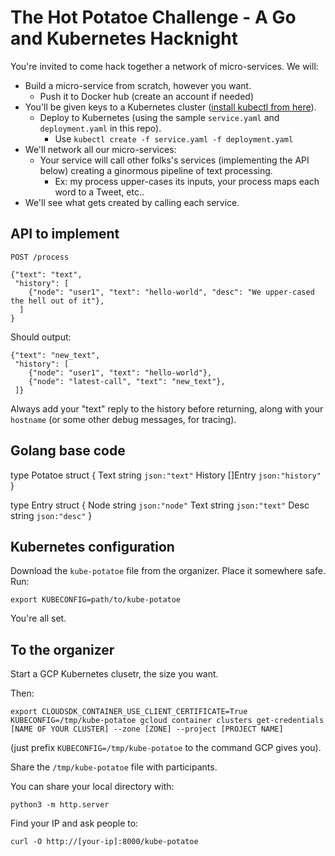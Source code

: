 The Hot Potatoe Challenge - A Go and Kubernetes Hacknight
=========================================================

You're invited to come hack together a network of micro-services. We will:

* Build a micro-service from scratch, however you want.
  * Push it to Docker hub (create an account if needed)
* You'll be given keys to a Kubernetes cluster ([install kubectl from here](https://coreos.com/kubernetes/docs/latest/configure-kubectl.html)).
  * Deploy to Kubernetes (using the sample `service.yaml` and `deployment.yaml` in this repo).
    * Use `kubectl create -f service.yaml -f deployment.yaml`
* We'll network all our micro-services:
  * Your service will call other folks's services (implementing the API below)
    creating a ginormous pipeline of text processing.
    * Ex: my process upper-cases its inputs, your process maps each word to a Tweet, etc..
* We'll see what gets created by calling each service.


API to implement
----------------

`POST /process`

```
{"text": "text",
 "history": [
    {"node": "user1", "text": "hello-world", "desc": "We upper-cased the hell out of it"},
  ]
}
```

Should output:

```
{"text": "new_text",
 "history": [
    {"node": "user1", "text": "hello-world"},
    {"node": "latest-call", "text": "new_text"},
 ]}
```

Always add your "text" reply to the history before returning, along
with your `hostname` (or some other debug messages, for tracing).


Golang base code
----------------

type Potatoe struct {
    Text    string  `json:"text"`
    History []Entry `json:"history"`
}

type Entry struct {
    Node string `json:"node"`
    Text string `json:"text"`
    Desc string `json:"desc"`
}


Kubernetes configuration
------------------------

Download the `kube-potatoe` file from the organizer. Place it somewhere safe. Run:

    export KUBECONFIG=path/to/kube-potatoe

You're all set.


To the organizer
----------------

Start a GCP Kubernetes clusetr, the size you want.

Then:

    export CLOUDSDK_CONTAINER_USE_CLIENT_CERTIFICATE=True
    KUBECONFIG=/tmp/kube-potatoe gcloud container clusters get-credentials [NAME OF YOUR CLUSTER] --zone [ZONE] --project [PROJECT NAME]

(just prefix `KUBECONFIG=/tmp/kube-potatoe` to the command GCP gives you).

Share the `/tmp/kube-potatoe` file with participants.

You can share your local directory with:

    python3 -m http.server

Find your IP and ask people to:

    curl -O http://[your-ip]:8000/kube-potatoe
